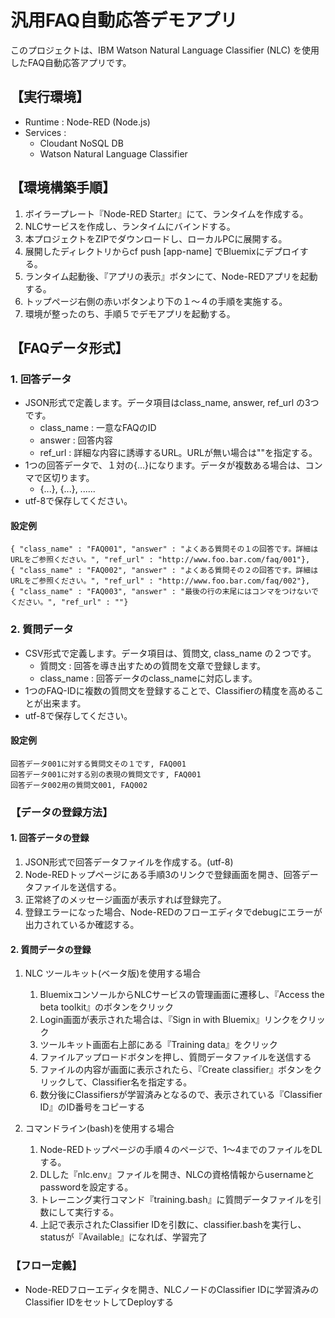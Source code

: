 ﻿# 汎用FAQ自動応答デモアプリ

このプロジェクトは、IBM Watson Natural Language Classifier (NLC) を使用したFAQ自動応答アプリです。

## 【実行環境】
- Runtime : Node-RED (Node.js)
- Services :
    - Cloudant NoSQL DB
    - Watson Natural Language Classifier

## 【環境構築手順】

1. ボイラープレート『Node-RED Starter』にて、ランタイムを作成する。
1. NLCサービスを作成し、ランタイムにバインドする。
1. 本プロジェクトをZIPでダウンロードし、ローカルPCに展開する。
1. 展開したディレクトリからcf push [app-name] でBluemixにデプロイする。
1. ランタイム起動後、『アプリの表示』ボタンにて、Node-REDアプリを起動する。
1. トップページ右側の赤いボタンより下の１～４の手順を実施する。
1. 環境が整ったのち、手順５でデモアプリを起動する。

## 【FAQデータ形式】
### 1. 回答データ
- JSON形式で定義します。データ項目はclass_name, answer, ref_url の3つです。
    - class_name : 一意なFAQのID
    - answer : 回答内容
    - ref_url : 詳細な内容に誘導するURL。URLが無い場合は""を指定する。
- 1つの回答データで、１対の{...}になります。データが複数ある場合は、コンマで区切ります。
    - {...}, {...}, ......
- utf-8で保存してください。

#### 設定例
~~~~
{ "class_name" : "FAQ001", "answer" : "よくある質問その１の回答です。詳細はURLをご参照ください。", "ref_url" : "http://www.foo.bar.com/faq/001"},
{ "class_name" : "FAQ002", "answer" : "よくある質問その２の回答です。詳細はURLをご参照ください。", "ref_url" : "http://www.foo.bar.com/faq/002"},
{ "class_name" : "FAQ003", "answer" : "最後の行の末尾にはコンマをつけないでください。", "ref_url" : ""}
~~~~

### 2. 質問データ
- CSV形式で定義します。データ項目は、質問文, class_name の２つです。
    - 質問文 : 回答を導き出すための質問を文章で登録します。
    - class_name : 回答データのclass_nameに対応します。
- 1つのFAQ-IDに複数の質問文を登録することで、Classifierの精度を高めることが出来ます。
- utf-8で保存してください。

#### 設定例
~~~~
回答データ001に対する質問文その１です, FAQ001
回答データ001に対する別の表現の質問文です, FAQ001
回答データ002用の質問文001, FAQ002
~~~~

### 【データの登録方法】
#### 1. 回答データの登録
1. JSON形式で回答データファイルを作成する。(utf-8)
1. Node-REDトップページにある手順3のリンクで登録画面を開き、回答データファイルを送信する。
1. 正常終了のメッセージ画面が表示すれば登録完了。
1. 登録エラーになった場合、Node-REDのフローエディタでdebugにエラーが出力されているか確認する。

#### 2. 質問データの登録
1. NLC ツールキット(ベータ版)を使用する場合
    1. BluemixコンソールからNLCサービスの管理画面に遷移し、『Access the beta toolkit』のボタンをクリック
    1. Login画面が表示された場合は、『Sign in with Bluemix』リンクをクリック
    1. ツールキット画面右上部にある『Training data』をクリック
    1. ファイルアップロードボタンを押し、質問データファイルを送信する
    1. ファイルの内容が画面に表示されたら、『Create classifier』ボタンをクリックして、Classifier名を指定する。
    1. 数分後にClassifiersが学習済みとなるので、表示されている『Classifier ID』のID番号をコピーする

1. コマンドライン(bash)を使用する場合
    1. Node-REDトップページの手順４のページで、1～4までのファイルをDLする。
    1. DLした『nlc.env』ファイルを開き、NLCの資格情報からusernameとpasswordを設定する。
    1. トレーニング実行コマンド『training.bash』に質問データファイルを引数にして実行する。
    1. 上記で表示されたClassifier IDを引数に、classifier.bashを実行し、statusが『Available』になれば、学習完了

### 【フロー定義】
- Node-REDフローエディタを開き、NLCノードのClassifier IDに学習済みのClassifier IDをセットしてDeployする
